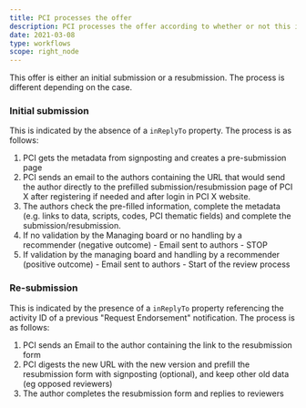 ```yaml
---
title: PCI processes the offer
description: PCI processes the offer according to whether or not this is a re-submission (see details)
date: 2021-03-08
type: workflows
scope: right_node
---
```


This offer is either an initial submission or a resubmission. The process is different depending on the case.

### Initial submission
This is indicated by the absence of a `inReplyTo` property. The process is as follows:
1. PCI gets the metadata from signposting and creates a pre-submission page 
2. PCI sends an email to the authors containing the URL that would send the author directly to the prefilled submission/resubmission page of PCI X after registering if needed and after login in PCI X website. 
3. The authors check the pre-filled information, complete the metadata (e.g. links to data, scripts, codes, PCI thematic fields) and complete the submission/resubmission. 
4. If no validation by the Managing board or no handling by a recommender (negative outcome)  - Email sent to authors - STOP 
5. If validation by the managing board and handling by a recommender (positive outcome)  - Email sent to authors - Start of the review process


### Re-submission
This is indicated by the presence of a `inReplyTo` property referencing the activity ID of a previous "Request Endorsement" notification. The process is as follows:
1. PCI sends an Email to the author containing the link to the resubmission form 
2. PCI digests the new URL with the new version and prefill the resubmission form with signposting (optional), and keep other old data (eg opposed reviewers)
3. The author completes the resubmission form and replies to reviewers

